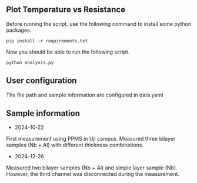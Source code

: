 
## Plot Temperature vs Resistance

Before running the script, use the following command to install some python packages.

```
pip install -r requirements.txt  
```

Now you should be able to run the following script.

```
python analysis.py
```

## User configuration

The file path and sample information are configured in data.yaml

## Sample information

- 2024-10-22

First measurement using PPMS in Uji campus.
Measured three bilayer samples (Nb + Al) with different thickness combinations.

- 2024-12-26

Measured two bilayer samples (Nb + Al) and simple layer sample (Nb).
However, the third channel was disconnected during the measurement.